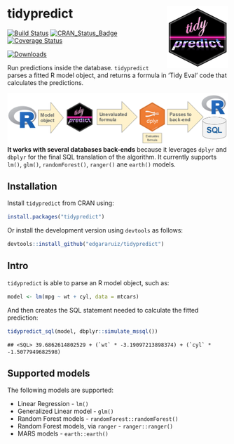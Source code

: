 
# tidypredict <img src="man/figures/logo.png" align="right" width = "140px"/>

[![Build
Status](https://travis-ci.org/edgararuiz/tidypredict.svg?branch=master)](https://travis-ci.org/edgararuiz/tidypredict)
[![CRAN\_Status\_Badge](http://www.r-pkg.org/badges/version/tidypredict)](http://cran.r-project.org/package=tidypredict)
[![Coverage
Status](https://img.shields.io/codecov/c/github/edgararuiz/tidypredict/master.svg)](https://codecov.io/github/edgararuiz/tidypredict?branch=master)

[![Downloads](https://cranlogs.r-pkg.org/badges/tidypredict)]()

Run predictions inside the database. `tidypredict` parses a fitted R
model object, and returns a formula in ‘Tidy Eval’ code that calculates
the predictions.

<img src="man/figures/howitworks.PNG" align="right" width = "600px"/>

**It works with several databases back-ends** because it leverages
`dplyr` and `dbplyr` for the final SQL translation of the algorithm. It
currently supports `lm()`, `glm()`, `randomForest()`, `ranger()` ane
`earth()` models.

## Installation

Install `tidypredict` from CRAN using:

``` r
install.packages("tidypredict")
```

Or install the development version using `devtools` as follows:

``` r
devtools::install_github("edgararuiz/tidypredict")
```

## Intro

`tidypredict` is able to parse an R model object, such as:

``` r
model <- lm(mpg ~ wt + cyl, data = mtcars)
```

And then creates the SQL statement needed to calculate the fitted
prediction:

``` r
tidypredict_sql(model, dbplyr::simulate_mssql())
```

    ## <SQL> 39.6862614802529 + (`wt` * -3.19097213898374) + (`cyl` * -1.5077949682598)

## Supported models

The following models are supported:

  - Linear Regression - `lm()`
  - Generalized Linear model - `glm()`
  - Random Forest models - `randomForest::randomForest()`
  - Random Forest models, via `ranger` - `ranger::ranger()`
  - MARS models - `earth::earth()`
